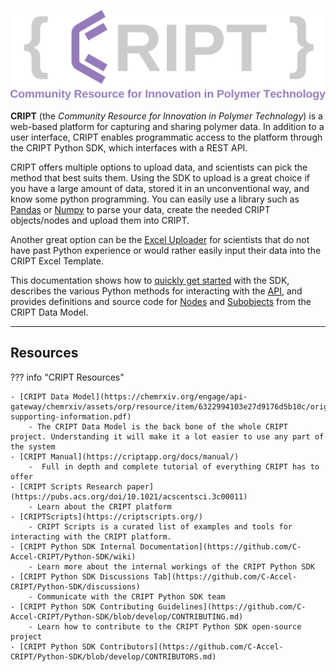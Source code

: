 ![CRIPT Logo](./images/CRIPT_full_logo_colored_transparent.png)

**CRIPT** (the _Community Resource for Innovation in Polymer Technology_) is a web-based platform for capturing and sharing polymer data. In addition to a user interface, CRIPT enables programmatic access to the platform through the CRIPT Python SDK, which interfaces with a REST API.

CRIPT offers multiple options to upload data, and scientists can pick the method that best suits them. Using the SDK to upload is a great choice if you have a large amount of data, stored it in an unconventional way, and know some python programming. You can easily use a library such as [Pandas](https://pandas.pydata.org/) or [Numpy](https://numpy.org/) to parse your data, create the needed CRIPT objects/nodes and upload them into CRIPT.

Another great option can be the [Excel Uploader](https://c-accel-cript.github.io/cript-excel-uploader/) for scientists that do not have past Python experience or would rather easily input their data into the CRIPT Excel Template.

This documentation shows how to [quickly get started](./quickstart/) with the SDK, describes the various Python methods for interacting with the [API](./api/), and provides definitions and source code for [Nodes](./data_model/nodes/) and [Subobjects](./data_model/subobjects/) from the CRIPT Data Model.

---

## Resources

??? info "CRIPT Resources"

    - [CRIPT Data Model](https://chemrxiv.org/engage/api-gateway/chemrxiv/assets/orp/resource/item/6322994103e27d9176d5b10c/original/main-supporting-information.pdf)
        - The CRIPT Data Model is the back bone of the whole CRIPT project. Understanding it will make it a lot easier to use any part of the system
    - [CRIPT Manual](https://criptapp.org/docs/manual/)
        -  Full in depth and complete tutorial of everything CRIPT has to offer
    - [CRIPT Scripts Research paper](https://pubs.acs.org/doi/10.1021/acscentsci.3c00011)
        - Learn about the CRIPT platform
    - [CRIPTScripts](https://criptscripts.org/)
        - CRIPT Scripts is a curated list of examples and tools for interacting with the CRIPT platform.
    - [CRIPT Python SDK Internal Documentation](https://github.com/C-Accel-CRIPT/Python-SDK/wiki)
        - Learn more about the internal workings of the CRIPT Python SDK
    - [CRIPT Python SDK Discussions Tab](https://github.com/C-Accel-CRIPT/Python-SDK/discussions)
        - Communicate with the CRIPT Python SDK team
    - [CRIPT Python SDK Contributing Guidelines](https://github.com/C-Accel-CRIPT/Python-SDK/blob/develop/CONTRIBUTING.md)
        - Learn how to contribute to the CRIPT Python SDK open-source project
    - [CRIPT Python SDK Contributors](https://github.com/C-Accel-CRIPT/Python-SDK/blob/develop/CONTRIBUTORS.md)
